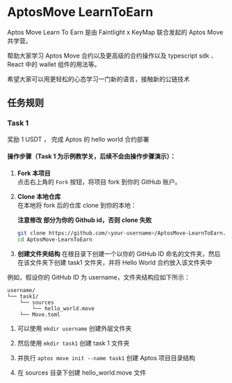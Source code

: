 # AptosMove LearnToEarn

Aptos Move Learn To Earn 是由 Faintlight x KeyMap 联合发起的 Aptos Move 共学营。

帮助大家学习 Aptos Move 合约以及更高级的合约操作以及 typescript sdk 、React 中的 wallet 组件的用法等。

希望大家可以用更轻松的心态学习一门新的语言，接触新的公链技术

## 任务规则

### Task 1

奖励 1 USDT ， 完成 Aptos 的 hello  world 合约部署 

#### 操作步骤（Task 1 为示例教学关，后续不会由操作步骤演示）：

1. **Fork 本项目**  
   点击右上角的 `Fork` 按钮，将项目 fork 到你的 GitHub 账户。

2. **Clone 本地仓库**  
   在本地将 fork 后的仓库 clone 到你的本地：

   **注意修改 <your-username> 部分为你的 Github id，否则 clone 失败**
  
   ```bash
   git clone https://github.com/<your-username>/AptosMove-LearnToEarn.git
   cd AptosMove-LearnToEarn
   ```
3. **创建文件夹结构**
  在根目录下创建一个以你的 GitHub ID 命名的文件夹，然后在该文件夹下创建 task1 文件夹，并将 Hello World 合约放入该文件夹中
  
  例如，假设你的 GitHub ID 为 username，文件夹结构应如下所示：

  ```
  username/
  └── task1/
      └── sources
          └── hello_world.move
      └── Move.toml
  ```

  1. 可以使用 `mkdir username` 创建外层文件夹

  2. 然后使用 `mkdir task1` 创建 task 1 文件夹

  3. 并执行 `aptos move init --name task1` 创建 Aptos 项目目录结构

  4. 在 sources 目录下创建 hello_world.move 文件
